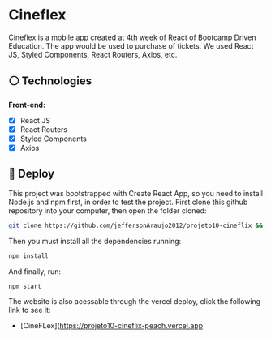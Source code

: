 # Cineflex

Cineflex is a mobile app created at 4th week of React of Bootcamp Driven Education. The app would be used to purchase of tickets. We used React JS, Styled Components, React Routers, Axios, etc.


## :white_circle: Technologies

**Front-end:**
- [x]  React JS
- [x]  React Routers
- [x]  Styled Components
- [x]  Axios

## 🏁 Deploy

This project was bootstrapped with Create React App, so you need to install Node.js and npm first, in order to test the project. First clone this github repository into your computer, then open the folder cloned:

```bash
git clone https://github.com/jeffersonAraujo2012/projeto10-cineflix && cd projeto10-cineflix
```

Then you must install all the dependencies running:

```bash
npm install
```

And finally, run:

```bash
npm start
```

The website is also acessable through the vercel deploy, click the following link to see it: 

- [CineFLex](https://projeto10-cineflix-peach.vercel.app